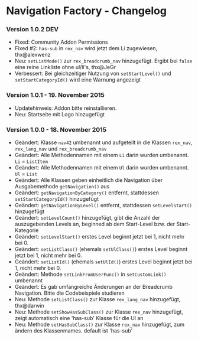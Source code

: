 Navigation Factory - Changelog
==============================

### Version 1.0.2 DEV

* Fixed: Community Addon Permissions
* Fixed #2: `has-sub` in `rex_nav` wird jetzt dem Li zugewiesen, thx@alexwenz
* Neu: `setListMode()` zur `rex_breadcrumb_nav` hinzugefügt. Ergibt bei `false` eine reine Linkliste ohne ul/li's, thx@JeGr
* Verbessert: Bei gleichzeitiger Nutzung von `setStartLevel()` und `setStartCategoryId()` wird eine Warnung angezeigt

### Version 1.0.1 - 19. November 2015

* Updatehinweis: Addon bitte reinstallieren.
* Neu: Startseite mit Logo hinzugefügt

### Version 1.0.0 - 18. November 2015

* Geändert: Klasse `nav42` umbenannt und aufgeteilt in die Klassen `rex_nav`, `rex_lang_nav` und `rex_breadcrumb_nav`
* Geändert: Alle Methodennamen mit einem `Li` darin wurden umbenannt. `Li` = `ListItem`
* Geändert: Alle Methodennamen mit einem `Ul` darin wurden umbenannt. `Ul` = `List`
* Geändert: Alle Klassen geben einheitlich die Navigation über Ausgabemethode `getNavigation()` aus
* Geändert: `getNavigationByCategory()` entfernt, stattdessen `setStartCategoryId()` hinzugefügt
* Geändert: `getNavigationByLevel()` entfernt, stattdessen `setLevelStart()` hinzugefügt
* Geändert: `setLevelCount()` hinzugefügt, gibt die Anzahl der auszugebenden Levels an, beginned ab dem Start-Level bzw. der Start-Kategorie
* Geändert: `setLevelStart()` erstes Level beginnt jetzt bei 1, nicht mehr bei 0.
* Geändert: `setListClass()` (ehemals `setUlClass()`) erstes Level beginnt jetzt bei 1, nicht mehr bei 0.
* Geändert: `setListId()` (ehemals `setUlId()`) erstes Level beginnt jetzt bei 1, nicht mehr bei 0.
* Geändert: Methode `setLinkFromUserFunc()` in `setCustomLink()` umbenannt
* Geändert: Es gab umfangreiche Änderungen an der Breadcrumb Navigation. Bitte die Codebeispiele studieren
* Neu: Methode `setListClass()` zur Klasse `rex_lang_nav` hinzugefügt, thx@darwin
* Neu: Methode `setShowHasSubClass()` zur Klasse `rex_nav` hinzugefügt, zeigt automatisch eine 'has-sub' Klasse für die Ul an
* Neu: Methode `setHasSubClass()` zur Klasse `rex_nav` hinzugefügt, zum ändern des Klassenmames. default ist 'has-sub'

